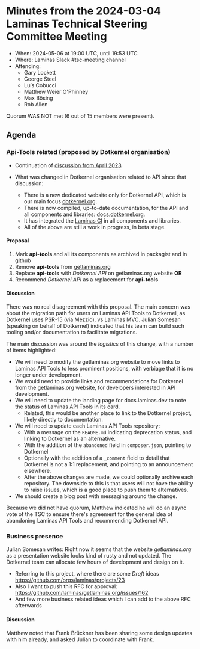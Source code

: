 # Minutes from the 2024-03-04 Laminas Technical Steering Committee Meeting

- When: 2024-05-06 at 19:00 UTC, until 19:53 UTC
- Where: Laminas Slack #tsc-meeting channel
- Attending:
  - Gary Lockett
  - George Steel
  - Luís Cobucci
  - Matthew Weier O'Phinney
  - Max Bösing
  - Rob Allen

Quorum WAS NOT met (6 out of 15 members were present).

## Agenda

### Api-Tools related (proposed by Dotkernel organisation)

- Continuation of [discussion from April 2023](https://github.com/laminas/technical-steering-committee/blob/main/meetings/minutes/2023-04-03-TSC-Minutes.md)

- What was changed in Dotkernel organisation related to API since that discussion:
  - There is a new dedicated website only for Dotkernel API, which is our main focus [dotkernel.org](https://www.dotkernel.org/).
  - There is now compiled, up-to-date documentation, for the API and all components and libraries: [docs.dotkernel.org](https://docs.dotkernel.org/).
  - It has integrated the [Laminas CI](https://github.com/marketplace/actions/laminas-continuous-integration) in all components and libraries.
  - All of the above are still a work in progress, in beta stage.

#### Proposal

1. Mark **api-tools** and all its components as archived in packagist and in github 
2. Remove **api-tools** from [getlaminas.org ](https://getlaminas.org/)
3. Replace **api-tools** with *Dotkernel API* on getlaminas.org website
   **OR** 
4. Recommend *Dotkernel API* as a replacement for **api-tools**

#### Discussion

There was no real disagreement with this proposal.
The main concern was about the migration path for users on Laminas API Tools to Dotkernel, as Dotkernel uses PSR-15 (via Mezzio), vs Laminas MVC.
Julian Somesan (speaking on behalf of Dotkernel) indicated that his team can build such tooling and/or documentation to facilitate migrations.

The main discussion was around the _logistics_ of this change, with a number of items highlighted:

- We will need to modify the getlaminas.org website to move links to Laminas API Tools to less prominent positions, with verbiage that it is no longer under development.
- We would need to provide links and recommendations for Dotkernel from the getlaminas.org website, for developers interested in API development.
- We will need to update the landing page for docs.laminas.dev to note the status of Laminas API Tools in its card.
  - Related, this would be another place to link to the Dotkernel project, likely directly to documentation.
- We will need to update each Laminas API Tools repository:
  - With a message on the `README.md` indicating deprecation status, and linking to Dotkernel as an alternative.
  - With the addition of the `abandoned` field in `composer.json`, pointing to Dotkernel
  - Optionally with the addition of a `_comment` field to detail that Dotkernel is not a 1:1 replacement, and pointing to an announcement elsewhere.
  - After the above changes are made, we could optionally archive each repository.
    The downside to this is that users will not have the ability to raise issues, which is a good place to push them to alternatives.
- We should create a blog post with messaging around the change.

Because we did not have quorum, Matthew indicated he will do an async vote of the TSC to ensure there's agreement for the general idea of abandoning Laminas API Tools and recommending Dotkernel API.

### Business presence 

Julian Somesan writes: Right now it seems that the website *getlaminas.org* as a presentation website looks kind of rusty and not updated.
The Dotkernel team  can allocate few hours of development and design on it. 
   
- Referring to this project, where there are some *Draft* ideas https://github.com/orgs/laminas/projects/23
- Also I want to push this RFC for approval:  https://github.com/laminas/getlaminas.org/issues/162
- And few more business related ideas which I can add to the above RFC afterwards

#### Discussion

Matthew noted that Frank Brückner has been sharing some design updates with him already, and asked Julian to coordinate with Frank.
